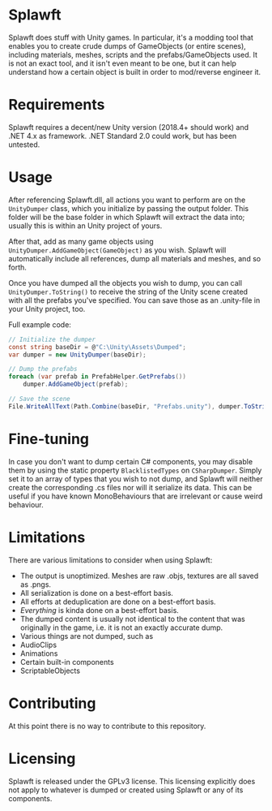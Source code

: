 # Splawft

Splawft does stuff with Unity games. In particular, it's a modding tool that enables you to create crude dumps of GameObjects (or entire scenes), including materials, meshes, scripts and the prefabs/GameObjects used. It is not an exact tool, and it isn't even meant to be one, but it can help understand how a certain object is built in order to mod/reverse engineer it.

# Requirements
Splawft requires a decent/new Unity version (2018.4+ should work) and .NET 4.x as framework. .NET Standard 2.0 could work, but has been untested.

# Usage
After referencing Splawft.dll, all actions you want to perform are on the `UnityDumper` class, which you initialize by passing the output folder. This folder will be the base folder in which Splawft will extract the data into; usually this is within an Unity project of yours.

After that, add as many game objects using `UnityDumper.AddGameObject(GameObject)` as you wish. Splawft will automatically include all references, dump all materials and meshes, and so forth.

Once you have dumped all the objects you wish to dump, you can call `UnityDumper.ToString()` to receive the string of the Unity scene created with all the prefabs you've specified. You can save those as an .unity-file in your Unity project, too.

Full example code:

```cs
// Initialize the dumper
const string baseDir = @"C:\Unity\Assets\Dumped";
var dumper = new UnityDumper(baseDir);

// Dump the prefabs
foreach (var prefab in PrefabHelper.GetPrefabs())
    dumper.AddGameObject(prefab);

// Save the scene
File.WriteAllText(Path.Combine(baseDir, "Prefabs.unity"), dumper.ToString());
```

# Fine-tuning
In case you don't want to dump certain C# components, you may disable them by using the static property `BlacklistedTypes` on `CSharpDumper`. Simply set it to an array of types that you wish to not dump, and Splawft will neither create the corresponding .cs files nor will it serialize its data. This can be useful if you have known MonoBehaviours that are irrelevant or cause weird behaviour.

# Limitations
There are various limitations to consider when using Splawft:

- The output is unoptimized. Meshes are raw .objs, textures are all saved as .pngs.
- All serialization is done on a best-effort basis.
- All efforts at deduplication are done on a best-effort basis.
- _Everything_ is kinda done on a best-effort basis.
- The dumped content is usually not identical to the content that was originally in the game, i.e. it is not an exactly accurate dump.
- Various things are not dumped, such as
 - AudioClips
 - Animations
 - Certain built-in components
 - ScriptableObjects

# Contributing
At this point there is no way to contribute to this repository.

# Licensing
Splawft is released under the GPLv3 license. This licensing explicitly does not apply to whatever is dumped or created using Splawft or any of its components.
